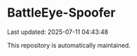 # BattleEye-Spoofer

Last updated: 2025-07-11 04:43:48

This repository is automatically maintained.
